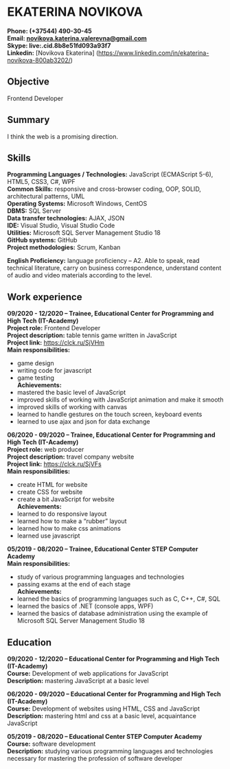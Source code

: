 # EKATERINA NOVIKOVA #
**Phone: (+37544) 490-30-45**  
**Email: <novikova.katerina.valerevna@gmail.com>**  
**Skype: live:.cid.8b8e51fd093a93f7**  
**Linkedin:** [Novikova Ekaterina] (https://www.linkedin.com/in/ekaterina-novikova-800ab3202/)  

## Objective ##  

Frontend Developer  

## Summary ##

I think the web is a promising direction.  

## Skills ##

**Programming Languages / Technologies:** JavaScript (ECMAScript 5-6), HTML5, CSS3, C#, WPF  
**Common Skills:** responsive and cross-browser coding, OOP, SOLID, architectural patterns, UML  
**Operating Systems:** Microsoft Windows, CentOS  
**DBMS:** SQL Server  
**Data transfer technologies:** AJAX, JSON  
**IDE:** Visual Studio, Visual Studio Code  
**Utilities:** Microsoft SQL Server Management Studio 18  
**GitHub systems:** GitHub  
**Project methodologies:** Scrum, Kanban  

**English Proficiency:** language proficiency – A2. Able to speak, read technical literature, carry on business correspondence, understand content of audio and video materials according to the level.

## Work experience ##

**09/2020 - 12/2020 – Trainee,  Educational Center for Programming and High Tech (IT-Academy)**  
**Project role:** Frontend Developer  
**Project description:** table tennis game written in JavaScript  
**Project link:** <https://clck.ru/SjVHm>  
**Main responsibilities:**
* game design
* writing code for javascript
* game testing  
**Achievements:**
* mastered the basic level of JavaScript
* improved skills of working with JavaScript animation and make it smooth
* improved skills of working with canvas
* learned to handle gestures on the touch screen, keyboard events 
* learned to use ajax and json for data exchange

**06/2020 - 09/2020  – Trainee,  Educational Center for Programming and High Tech (IT-Academy)**  
**Project role:** web producer  
**Project description:** travel company website  
**Project link:** <https://clck.ru/SjVFs>  
**Main responsibilities:**
* create HTML for website
* create CSS for website
* create a bit JavaScript for website  
**Achievements:**
* learned to do responsive layout
* learned how to make a “rubber” layout
* learned how to make css animations
* learned use javascript

**05/2019 - 08/2020  – Trainee, Educational Center STEP Computer Academy**  
**Main responsibilities:**  
* study of various programming languages and technologies
* passing exams at the end of each stage  
**Achievements:**
* learned the basics of programming languages such as C, C++, C#, SQL
* learned the basics of .NET (console apps, WPF)
* learned the basics of database administration using the example of Microsoft SQL Server Management Studio 18

## Education ##

**09/2020 - 12/2020 – Educational Center for Programming and High Tech (IT-Academy)**  
**Course:** Development of web applications for JavaScript  
**Description:** mastering JavaScript at a basic level

**06/2020 - 09/2020  – Educational Center for Programming and High Tech (IT-Academy)**  
**Course:** Development of websites using HTML, CSS and JavaScript  
**Description:** mastering html and css at a basic level, acquaintance JavaScript

**05/2019 - 08/2020  – Educational Center STEP Computer Academy**  
**Course:** software development  
**Description:** studying various programming languages and technologies necessary for mastering the profession of software developer